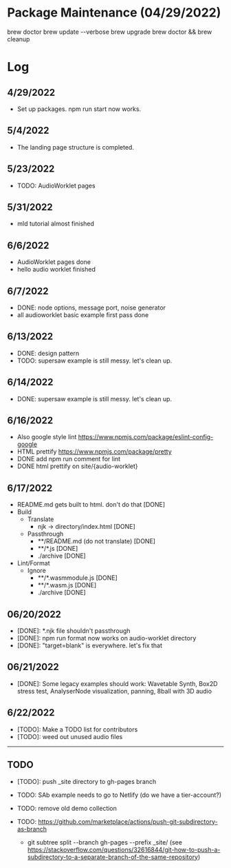 # Package Maintenance (04/29/2022)

brew doctor
brew update --verbose
brew upgrade
brew doctor && brew cleanup

# Log

## 4/29/2022
- Set up packages. npm run start now works.

## 5/4/2022
- The landing page structure is completed.

## 5/23/2022
- TODO: AudioWorklet pages

## 5/31/2022
- mld tutorial almost finished

## 6/6/2022
- AudioWorklet pages done
- hello audio worklet finished

## 6/7/2022
- DONE: node options, message port, noise generator
- all audioworklet basic example first pass done

## 6/13/2022
- DONE: design pattern
- TODO: supersaw example is still messy. let's clean up.

## 6/14/2022
- DONE: supersaw example is still messy. let's clean up.

## 6/16/2022
- Also google style lint https://www.npmjs.com/package/eslint-config-google
- HTML prettify https://www.npmjs.com/package/pretty
- DONE add npm run comment for lint
- DONE html prettify on site/{audio-worklet}

## 6/17/2022
- README.md gets built to html. don't do that [DONE]
- Build
  - Translate
    - njk -> directory/index.html [DONE]
  - Passthrough
    - **/README.md (do not translate) [DONE]
    - **/*.js [DONE]
    - ./archive [DONE]
- Lint/Format
  - Ignore
    - **/*.wasmmodule.js [DONE]
    - **/*.wasm.js [DONE]
    - ./archive [DONE]


## 06/20/2022
- [DONE]: *.njk file shouldn't passthrough
- [DONE]: npm run format now works on audio-worklet directory
- [DONE]: "target=blank" is everywhere. let's fix that

## 06/21/2022
- [DONE]: Some legacy examples should work: Wavetable Synth, Box2D stress test, 
  AnalyserNode visualization, panning, 8ball with 3D audio

## 6/22/2022
- [TODO]: Make a TODO list for contributors
- [TODO]: weed out unused audio files

---

## TODO
- [TODO]: push _site directory to gh-pages branch

- TODO: SAb example needs to go to Netlify (do we have a tier-account?)
- TODO: remove old demo collection
- TODO: https://github.com/marketplace/actions/push-git-subdirectory-as-branch
  - git subtree split --branch gh-pages --prefix _site/
    (see https://stackoverflow.com/questions/32616844/git-how-to-push-a-subdirectory-to-a-separate-branch-of-the-same-repository)
